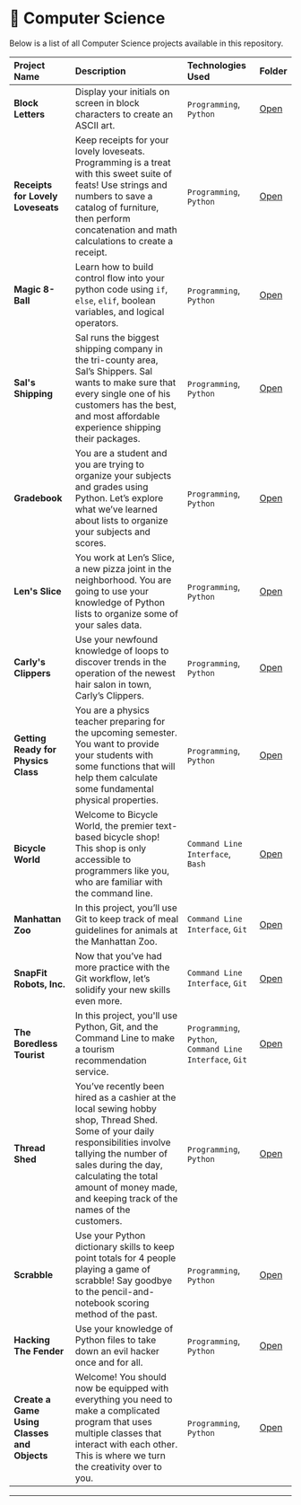 
# 📂 Computer Science

Below is a list of all Computer Science projects available in this repository.

 Project Name | Description| Technologies Used | Folder |
| :------------------------- | :------------------------------------ | :---------------------------------- | :---------------------- |
| **Block Letters** | Display your initials on screen in block characters to create an ASCII art. | `Programming`, `Python` | [Open](./01-block-letters/) |
| **Receipts for Lovely Loveseats** | Keep receipts for your lovely loveseats. Programming is a treat with this sweet suite of feats! Use strings and numbers to save a catalog of furniture, then perform concatenation and math calculations to create a receipt. | `Programming`, `Python` | [Open](./02-receipts-for-lovely-loveseats/) |
| **Magic 8-Ball** | Learn how to build control flow into your python code using `if`, `else`, `elif`, boolean variables, and logical operators. | `Programming`, `Python` | [Open](./03-magic-8-ball/) |   
| **Sal's Shipping** | Sal runs the biggest shipping company in the tri-county area, Sal’s Shippers. Sal wants to make sure that every single one of his customers has the best, and most affordable experience shipping their packages. | `Programming`, `Python` | [Open](./04-sal's-shipping/) |
| **Gradebook** | You are a student and you are trying to organize your subjects and grades using Python. Let’s explore what we’ve learned about lists to organize your subjects and scores. | `Programming`, `Python` | [Open](./05-gradebook/) |
| **Len's Slice** | You work at Len’s Slice, a new pizza joint in the neighborhood. You are going to use your knowledge of Python lists to organize some of your sales data. | `Programming`, `Python` | [Open](./06-len's-slice/) |
| **Carly's Clippers** | Use your newfound knowledge of loops to discover trends in the operation of the newest hair salon in town, Carly’s Clippers. | `Programming`, `Python` | [Open](./07-carly's-clippers/) |
| **Getting Ready for Physics Class** | You are a physics teacher preparing for the upcoming semester. You want to provide your students with some functions that will help them calculate some fundamental physical properties. | `Programming`, `Python` | [Open](./08-getting-ready-for-physics-class/) |
| **Bicycle World** | Welcome to Bicycle World, the premier text-based bicycle shop! This shop is only accessible to programmers like you, who are familiar with the command line. | `Command Line Interface`, `Bash`  | [Open](./09-bicycle-world/) |
| **Manhattan Zoo** | In this project, you’ll use Git to keep track of meal guidelines for animals at the Manhattan Zoo. | `Command Line Interface`, `Git` | [Open](./10-manhattan-zoo/) |
| **SnapFit Robots, Inc.** | Now that you’ve had more practice with the Git workflow, let’s solidify your new skills even more. | `Command Line Interface`, `Git` | [Open](./11-snapfit-robots-inc/) |
| **The Boredless Tourist** | In this project, you'll use Python, Git, and the Command Line to make a tourism recommendation service. | `Programming`, `Python`, `Command Line Interface`, `Git` | [Open](./12-the-boredless-tourist/) |
| **Thread Shed** | You’ve recently been hired as a cashier at the local sewing hobby shop, Thread Shed. Some of your daily responsibilities involve tallying the number of sales during the day, calculating the total amount of money made, and keeping track of the names of the customers. | `Programming`, `Python` | [Open](./13-thread-shed/) |
| **Scrabble** | Use your Python dictionary skills to keep point totals for 4 people playing a game of scrabble! Say goodbye to the pencil-and-notebook scoring method of the past. | `Programming`, `Python` | [Open](./14-scrabble/) |
| **Hacking The Fender** | Use your knowledge of Python files to take down an evil hacker once and for all. | `Programming`, `Python` | [Open](./15-hacking-the-fender/) |
| **Create a Game Using Classes and Objects** | Welcome! You should now be equipped with everything you need to make a complicated program that uses multiple classes that interact with each other. This is where we turn the creativity over to you. | `Programming`, `Python` | [Open](./16-create-a-game-using-classes-and-objects/) |
--- 
